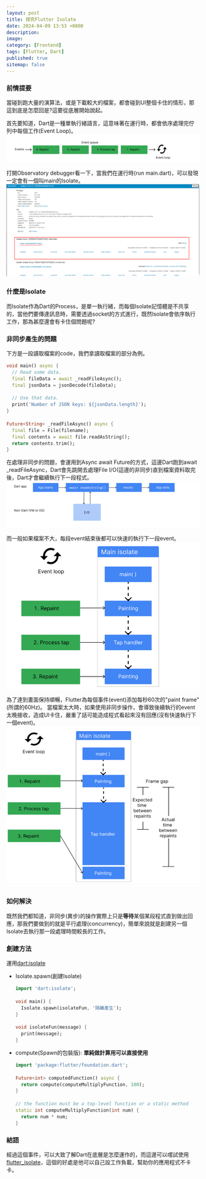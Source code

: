 ```yaml
---
layout: post
title: 探究Flutter Isolate
date: 2024-04-09 13:53 +0800
description:
image:
category: [Frontend]
tags: [Flutter, Dart]
published: true
sitemap: false
---
```


### 前情提要
當碰到跑大量的演算法，或是下載較大的檔案，都會碰到UI整個卡住的情形，那這到底是怎麼回是?這要從底層開始說起。

首先要知道，Dart是一種單執行緒語言，這意味著在運行時，都會依序處理完佇列中每個工作(Event Loop)。
 ![](/assets/img/post/2024-0409/p3.png)

打開Observatory debugger看一下，當我們在運行時(run main.dart)，可以發現一定會有一個叫main的Isolate。
 ![](/assets/img/post/2024-0409/p1.png)

### 什麼是Isolate
而Isolate作為Dart的Process，是單一執行緒，而每個Isolate記憶體是不共享的，當他們要傳達訊息時，需要透過socket的方式進行，既然Isolate會依序執行工作，那為甚麼還會有卡住個問題呢?

### 非同步產生的問題

下方是一段讀取檔案的code，我們拿讀取檔案的部分為例。

```dart
void main() async {
  // Read some data.
  final fileData = await _readFileAsync();
  final jsonData = jsonDecode(fileData);

  // Use that data.
  print('Number of JSON keys: ${jsonData.length}');
}

Future<String> _readFileAsync() async {
  final file = File(filename);
  final contents = await file.readAsString();
  return contents.trim();
}
```

在處理非同步的問題，會運用到Async await Future的方式，這邊Dart跑到await _readFileAsync，Dart會先跳開去處理File I/O(這邊的非同步)直到檔案資料取完後，Dart才會繼續執行下一段程式。
![](/assets/img/post/2024-0409/p2.png)

而一般如果檔案不大，每段event結束後都可以快速的執行下一段event。
![](/assets/img/post/2024-0409/p4.png)

為了達到畫面保持順暢，Flutter為每個事件(event)添加每秒60次的"paint frame"(所謂的60Hz)。
當檔案太大時，如果使用非同步操作，會導致後續執行的event太晚接收，造成UI卡住，嚴重了話可能造成程式看起來沒有回應(沒有快速執行下一個event)。
![](/assets/img/post/2024-0409/p5.png)

### 如何解決
既然我們都知道，非同步(異步)的操作實際上只是**等待**某個某段程式直到做出回應，那我們要做到的就是平行處理(concurrency)，簡單來說就是創建另一個Isolate去執行那一段處理時間較長的工作。


### 創建方法
運用[dart:isolate](https://api.flutter.dev/flutter/dart-isolate/Isolate-class.html)
* Isolate.spawn(創建Isolate)

  ```dart
  import 'dart:isolate';

  void main() {
    Isolate.spawn(isolateFun, '隔離產生');
  }

  void isolateFun(message) {
    print(message);
  }
  ```

* compute(Spawn的包裝版): **單純做計算用可以直接使用**

  ```dart
  import 'package:flutter/foundation.dart';

  Future<int> computedFunction() async {
    return compute(computeMultiplyFunction, 100);
  }

  // the function must be a top-level function or a static method
  static int computeMultiplyFunction(int num) {
    return num * num;
  }
  ```

### 結語
經過這個事件，可以大致了解Dart在底層是怎麼運作的，而這邊可以嚐試使用[flutter_isolate](https://pub.dev/packages/flutter_isolate)，這個的好處是他可以自己設工作負載，幫助你的應用程式不卡卡。

